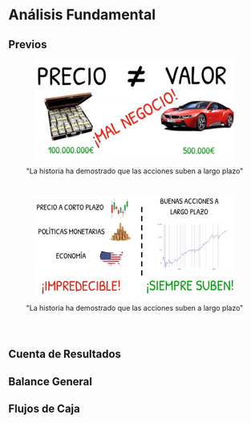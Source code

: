 # Análisis Fundamental

## Previos
<div>
<div style = "display:flex; flex-direction:column; align-items:center">
    <img src="../report/img/valorYprecio.jpg" width="400" height="200" alt="Inversión a Corto plazo vs Inversión a Largo Plazo"/>
    <p>"La historia ha demostrado que las acciones suben a largo plazo"<p>
</div>


<div style = "display:flex; flex-direction:column; align-items:center">
    <img src="../report/img/cortoOlargo.jpg" width="400" height="200" alt="Inversión a Corto plazo vs Inversión a Largo Plazo"/>
    <p>"La historia ha demostrado que las acciones suben a largo plazo"<p>
</div>
</div>


## Cuenta de Resultados

## Balance General

## Flujos de Caja